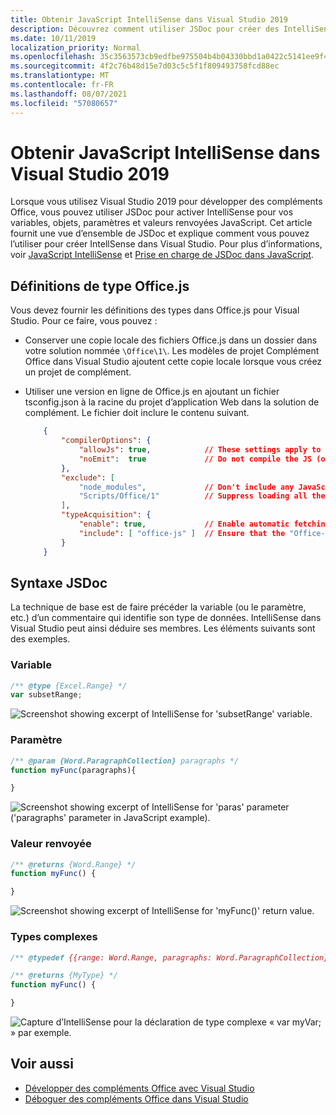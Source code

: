 ```yaml
---
title: Obtenir JavaScript IntelliSense dans Visual Studio 2019
description: Découvrez comment utiliser JSDoc pour créer des IntelliSense pour vos variables, objets, paramètres et valeurs de retour JavaScript.
ms.date: 10/11/2019
localization_priority: Normal
ms.openlocfilehash: 35c3563573cb9edfbe975504b4b04330bbd1a0422c5141ee9f4141db7a478807
ms.sourcegitcommit: 4f2c76b48d15e7d03c5c5f1f809493758fcd88ec
ms.translationtype: MT
ms.contentlocale: fr-FR
ms.lasthandoff: 08/07/2021
ms.locfileid: "57080657"
---
```

# <a name="get-javascript-intellisense-in-visual-studio-2019"></a>Obtenir JavaScript IntelliSense dans Visual Studio 2019

Lorsque vous utilisez Visual Studio 2019 pour développer des compléments Office, vous pouvez utiliser JSDoc pour activer IntelliSense pour vos variables, objets, paramètres et valeurs renvoyées JavaScript. Cet article fournit une vue d’ensemble de JSDoc et explique comment vous pouvez l’utiliser pour créer IntellSense dans Visual Studio. Pour plus d’informations, voir [JavaScript IntelliSense](/visualstudio/ide/javascript-intellisense) et [Prise en charge de JSDoc dans JavaScript](https://github.com/Microsoft/TypeScript/wiki/JsDoc-support-in-JavaScript). 

## <a name="officejs-type-definitions"></a>Définitions de type Office.js

Vous devez fournir les définitions des types dans Office.js pour Visual Studio. Pour ce faire, vous pouvez :

- Conserver une copie locale des fichiers Office.js dans un dossier dans votre solution nommée `\Office\1\`. Les modèles de projet Complément Office dans Visual Studio ajoutent cette copie locale lorsque vous créez un projet de complément. 
- Utiliser une version en ligne de Office.js en ajoutant un fichier tsconfig.json à la racine du projet d’application Web dans la solution de complément. Le fichier doit inclure le contenu suivant.

    ```json
        {
            "compilerOptions": {
                "allowJs": true,            // These settings apply to JavaScript files also.
                "noEmit":  true             // Do not compile the JS (or TS) files in this project.
            },
            "exclude": [
                "node_modules",             // Don't include any JavaScript found under "node_modules".
                "Scripts/Office/1"          // Suppress loading all the JavaScript files from the Office NuGet package.
            ],
            "typeAcquisition": {
                "enable": true,             // Enable automatic fetching of type definitions for detected JavaScript libraries.
                "include": [ "office-js" ]  // Ensure that the "Office-js" type definition is fetched.
            }
        }
    ```

## <a name="jsdoc-syntax"></a>Syntaxe JSDoc

La technique de base est de faire précéder la variable (ou le paramètre, etc.) d’un commentaire qui identifie son type de données. IntelliSense dans Visual Studio peut ainsi déduire ses membres. Les éléments suivants sont des exemples.

### <a name="variable"></a>Variable

```js
/** @type {Excel.Range} */
var subsetRange;
```

![Screenshot showing excerpt of IntelliSense for 'subsetRange' variable.](../images/intellisense-vs17-var.png)

### <a name="parameter"></a>Paramètre

```js
/** @param {Word.ParagraphCollection} paragraphs */
function myFunc(paragraphs){

}
```

![Screenshot showing excerpt of IntelliSense for 'paras' parameter ('paragraphs' parameter in JavaScript example).](../images/intellisense-vs17-param.png)

### <a name="return-value"></a>Valeur renvoyée

```js
/** @returns {Word.Range} */
function myFunc() {

}
```

![Screenshot showing excerpt of IntelliSense for 'myFunc()' return value.](../images/intellisense-vs17-return.png)

### <a name="complex-types"></a>Types complexes

```js
/** @typedef {{range: Word.Range, paragraphs: Word.ParagraphCollection}} MyType

/** @returns {MyType} */
function myFunc() {

}
```

![Capture d’IntelliSense pour la déclaration de type complexe « var myVar; » par exemple.](../images/intellisense-vs17-complex-type.png)

## <a name="see-also"></a>Voir aussi

- [Développer des compléments Office avec Visual Studio](develop-add-ins-visual-studio.md)
- [Déboguer des compléments Office dans Visual Studio](debug-office-add-ins-in-visual-studio.md)
